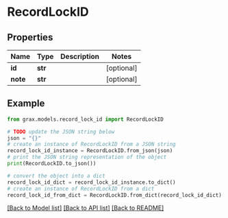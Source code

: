 # RecordLockID


## Properties

Name | Type | Description | Notes
------------ | ------------- | ------------- | -------------
**id** | **str** |  | [optional] 
**note** | **str** |  | [optional] 

## Example

```python
from grax.models.record_lock_id import RecordLockID

# TODO update the JSON string below
json = "{}"
# create an instance of RecordLockID from a JSON string
record_lock_id_instance = RecordLockID.from_json(json)
# print the JSON string representation of the object
print(RecordLockID.to_json())

# convert the object into a dict
record_lock_id_dict = record_lock_id_instance.to_dict()
# create an instance of RecordLockID from a dict
record_lock_id_from_dict = RecordLockID.from_dict(record_lock_id_dict)
```
[[Back to Model list]](../README.md#documentation-for-models) [[Back to API list]](../README.md#documentation-for-api-endpoints) [[Back to README]](../README.md)


